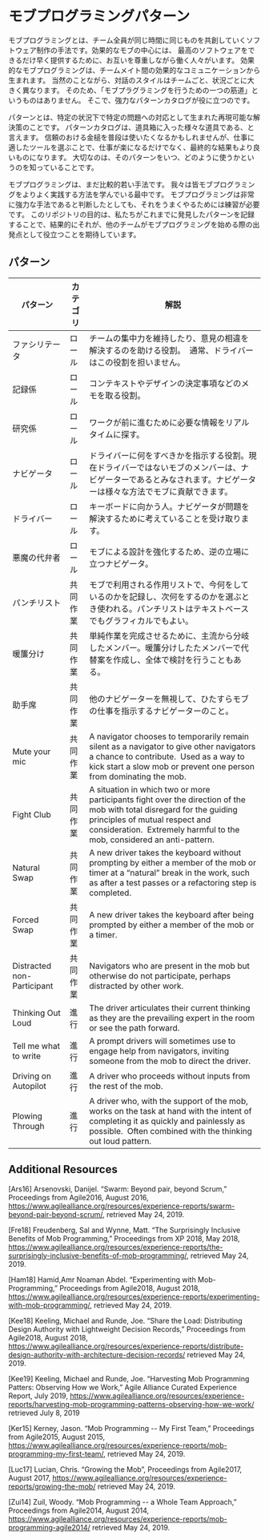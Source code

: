 # モブプログラミングパターン

モブプログラミングとは、チーム全員が同じ時間に同じものを共創していくソフトウェア制作の手法です。効果的なモブの中心には、
最高のソフトウェアをできるだけ早く提供するために、お互いを尊重しながら働く人々がいます。
効果的なモブプログラミングは、チームメイト間の効果的なコミュニケーションから生まれます。 
当然のことながら、対話のスタイルはチームごと、状況ごとに大きく異なります。 そのため、「モブプラグラミングを行うための一つの筋道」というものはありません。 
そこで、強力なパターンカタログが役に立つのです。

パターンとは、特定の状況下で特定の問題への対応として生まれた再現可能な解決策のことです。 パターンカタログは、道具箱に入った様々な道具である、と言えます。
信頼のおける金槌を普段は使いたくなるかもしれませんが、仕事に適したツールを選ぶことで、仕事が楽になるだけでなく、最終的な結果もより良いものになります。 
大切なのは、そのパターンをいつ、どのように使うかというのを知っていることです。

モブプログラミングは、まだ比較的若い手法です。 我々は皆モブプログラミングをよりよく実践する方法を学んでいる最中です。
モブプログラミングは非常に強力な手法であると判断したとしても、それをうまくやるためには練習が必要です。 
このリポジトリの目的は、私たちがこれまでに発見したパターンを記録することで、結果的にそれが、他のチームがモブプログラミングを始める際の出発点として役立つことを期待しています。

## パターン

| パターン                     | カテゴリ      | 解説                                                                                                                                                                                                                              |
|----------------------------|---------------|-----------------------------------------------------------------------------------------------------------------------------------------------------------------------------------------------------------------------------------|
| ファシリテータ                | ロール      | チームの集中力を維持したり、意見の相違を解決するのを助ける役割。  通常、ドライバーはこの役割を担いません。                                                                                             |
| 記録係                  | ロール      | コンテキストやデザインの決定事項などのメモを取る役割。                                                                                                                                            |
| 研究係                 | ロール      | ワークが前に進むために必要な情報をリアルタイムに探す。                                                                                                                                    |
| ナビゲータ                  | ロール      | ドライバーに何をすべきかを指示する役割。現在ドライバーではないモブのメンバーは、ナビゲーターであるとみなされます。ナビゲーターは様々な方法でモブに貢献できます。                                                                     |
| ドライバー                     | ロール      | キーボードに向かう人。ナビゲータが問題を解決するために考えていることを受け取ります。                                                    |
| 悪魔の代弁者           | ロール      | モブによる設計を強化するため、逆の立場に立つナビゲータ。|
| パンチリスト                 | 共同作業 | モブで利用される作用リストで、今何をしているのかを記録し、次何をするのかを選ぶとき使われる。パンチリストはテキストベースでもグラフィカルでもよい。
| 暖簾分け             | 共同作業 |単純作業を完成させるために、主流から分岐したメンバー。暖簾分けしたたメンバーで代替案を作成し、全体で検討を行うこともある。                                                     |
| 助手席             | 共同作業 | 他のナビゲーターを無視して、ひたすらモブの仕事を指示するナビゲーターのこと。                                                                                                                                              |
| Mute your mic              | 共同作業 | A navigator chooses to temporarily remain silent as a navigator to give other navigators a chance to contribute.  Used as a way to kick start a slow mob or prevent one person from dominating the mob.                           |
| Fight Club                 | 共同作業 | A situation in which two or more participants fight over the direction of the mob with total disregard for the guiding principles of mutual respect and consideration.  Extremely harmful to the mob, considered an anti-pattern. |
| Natural Swap               | 共同作業 | A new driver takes the keyboard without prompting by either a member of the mob or timer at a “natural” break in the work, such as after a test passes or a refactoring step is completed.                                        |
| Forced Swap                | 共同作業 | A new driver takes the keyboard after being prompted by either a member of the mob or a timer.                                                                                                                                    |
| Distracted non-Participant | 共同作業 | Navigators who are present in the mob but otherwise do not participate, perhaps distracted by other work.                                                                                                                         |
| Thinking Out Loud          | 進行       | The driver articulates their current thinking as they are the prevailing expert in the room or see the path forward.                                                                                                              |
| Tell me what to write      | 進行       | A prompt drivers will sometimes use to engage help from navigators, inviting someone from the mob to direct the driver.                                                                                                           |
| Driving on Autopilot       | 進行       | A driver who proceeds without inputs from the rest of the mob.                                                                                                                                                                    |
| Plowing Through            | 進行       | A driver who, with the support of the mob, works on the task at hand with the intent of completing it as quickly and painlessly as possible.  Often combined with the thinking out loud pattern.                                  |




## Additional Resources

[Ars16] Arsenovski, Danijel.  “Swarm: Beyond pair, beyond Scrum,”
Proceedings from Agile2016, August 2016,
https://www.agilealliance.org/resources/experience-reports/swarm-beyond-pair-beyond-scrum/, retrieved May 24, 2019.

[Fre18] Freudenberg, Sal and Wynne, Matt. “The Surprisingly Inclusive Benefits of Mob Programming,”
Proceedings from XP 2018, May 2018,
https://www.agilealliance.org/resources/experience-reports/the-surprisingly-inclusive-benefits-of-mob-programming/, retrieved May 24, 2019.

[Ham18] Hamid,Amr Noaman Abdel. “Experimenting with Mob-Programming,”
Proceedings from Agile2018, August 2018,
https://www.agilealliance.org/resources/experience-reports/experimenting-with-mob-programming/, retrieved May 24, 2019.

[Kee18] Keeling, Michael and Runde, Joe. “Share the Load: Distributing Design Authority with Lightweight Decision Records,” 
Proceedings from Agile2018, August 2018,
https://www.agilealliance.org/resources/experience-reports/distribute-design-authority-with-architecture-decision-records/ retrieved May 24, 2019.

[Kee19] Keeling, Michael and Runde, Joe. “Harvesting Mob Programming Patters: Observing How we Work,”
Agile Alliance Curated Experience Report, July 2019,
https://www.agilealliance.org/resources/experience-reports/harvesting-mob-programming-patterns-observing-how-we-work/ retrieved July 8, 2019

[Ker15] Kerney, Jason. “Mob Programming -- My First Team,”
Proceedings from Agile2015, August 2015,
https://www.agilealliance.org/resources/experience-reports/mob-programming-my-first-team/, retrieved May 24, 2019.

[Luc17] Lucian, Chris. “Growing the Mob”,
Proceedings from Agile2017, August 2017, 
https://www.agilealliance.org/resources/experience-reports/growing-the-mob/ retrieved May 24, 2019.

[Zui14] Zuil, Woody. “Mob Programming -- a Whole Team Approach,”
Proceedings from Agile2014, August 2014,
https://www.agilealliance.org/resources/experience-reports/mob-programming-agile2014/ retrieved May 24, 2019.
